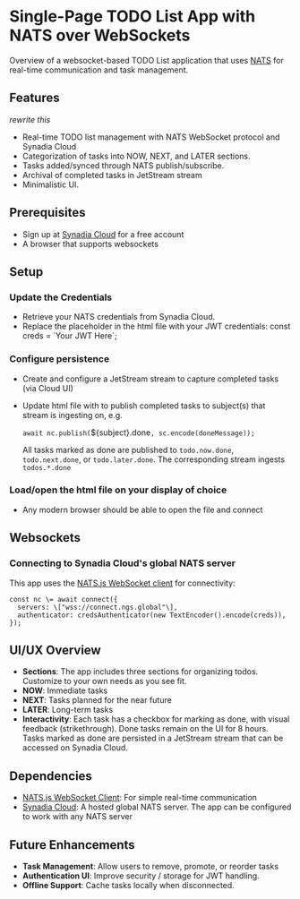 # Single-Page TODO List App with NATS over WebSockets

Overview of a websocket-based TODO List application that uses [NATS](https://nats.io/) for real-time communication and task management.  

## Features
_rewrite this_
* Real-time TODO list management with NATS WebSocket protocol and Synadia Cloud
* Categorization of tasks into NOW, NEXT, and LATER sections.
* Tasks added/synced through NATS publish/subscribe.
* Archival of completed tasks in JetStream stream 
* Minimalistic UI.

## Prerequisites
* Sign up at [Synadia Cloud](https://synadia.com/cloud) for a free account
* A browser that supports websockets
    
## Setup  
### Update the Credentials

* Retrieve your NATS credentials from Synadia Cloud.
* Replace the placeholder in the html file with your JWT credentials:  const creds \= \`Your JWT Here\`;  

### Configure persistence
* Create and configure a JetStream stream to capture completed tasks (via Cloud UI)
* Update html file with to publish completed tasks to subject(s) that stream is ingesting on, e.g. 

  `await nc.publish(`${subject}.done`, sc.encode(doneMessage));`

  All tasks marked as done are published to `todo.now.done`, `todo.next.done`, or `todo.later.done`. The corresponding stream ingests `todos.*.done`
  
### Load/open the html file on your display of choice 

* Any modern browser should be able to open the file and connect

## Websockets

### Connecting to Synadia Cloud's global NATS server 
This app uses the [NATS.js WebSocket client](https://github.com/nats-io/nats.js) for connectivity:  

```
const nc \= await connect({  
  servers: \["wss://connect.ngs.global"\],  
  authenticator: credsAuthenticator(new TextEncoder().encode(creds)),  
});
```

## UI/UX Overview

* **Sections**: The app includes three sections for organizing todos. Customize to your own needs as you see fit.
* **NOW**: Immediate tasks
* **NEXT**: Tasks planned for the near future
* **LATER**: Long-term tasks
* **Interactivity**: Each task has a checkbox for marking as done, with visual feedback (strikethrough). Done tasks remain on the UI for 8 hours. Tasks marked as done are persisted in a JetStream stream that can be accessed on Synadia Cloud.
  
## Dependencies

* [NATS.js WebSocket Client](https://cdn.jsdelivr.net/npm/nats.ws@1.10.0/esm/nats.js): For simple real-time communication
* [Synadia Cloud](https://synadia.com/cloud): A hosted global NATS server. The app can be configured to work with any NATS server  
 
## Future Enhancements

* **Task Management**: Allow users to remove, promote, or reorder tasks
* **Authentication UI**: Improve security / storage for JWT handling.
* **Offline Support**: Cache tasks locally when disconnected.  
